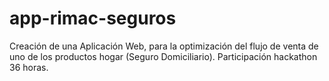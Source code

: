 # app-rimac-seguros
Creación de una Aplicación Web, para la optimización del flujo de venta de uno de los productos hogar (Seguro Domiciliario).
Participación hackathon 36 horas.
